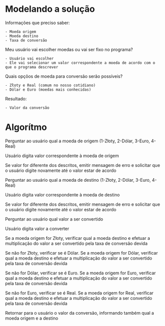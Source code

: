 # Modelando a  solução

  Informações que preciso saber:
  
    - Moeda origem
    - Moeda destino
    - Taxa de conversão
    
  Meu usuário vai escolher moedas ou vai ser fixo no programa?
  
    - Usuário vai escolher
    - Ele vai selecionar um valor correspondente a moeda de acordo com o que o programa descrever
  
  Quais opçõos de moeda para conversão serão possíveis?
  
    - Złoty e Real (comum no nosso cotidiano)
    - Dólar e Euro (moedas mais conhecidas)
  
  Resultado:
  
    - Valor da conversão
   
  

# Algorítmo

Perguntar ao usuário qual a moeda de origem (1-Złoty, 2-Dólar, 3-Euro, 4-Real)

Usuário digita valor correspondente à moeda de origem

Se valor for diferente dos descritos, emitir mensagem de erro e solicitar que o usuário digite novamente até o valor estar de acordo

Perguntar ao usuário qual a moeda de destino (1-Złoty, 2-Dólar, 3-Euro, 4-Real)

Usuário digita valor correspondente à moeda de destino

Se valor for diferente dos descritos, emitir mensagem de erro e solicitar que o usuário digite novamente até o valor estar de acordo

Perguntar ao usuário qual valor a ser convertido

Usuário digita valor a converter

Se a moeda origem for Złoty, verificar qual a moeda destino e efetuar a multiplicação do valor a ser convertido pela taxa de conversão devida

Se não for Złoty, verificar se é Dólar. Se a moeda origem for Dólar, verificar qual a moeda destino e efetuar a multiplicação do valor a ser convertido pela taxa de conversão devida

Se não for Dólar, verificar se é Euro. Se a moeda origem for Euro, verificar qual a moeda destino e efetuar a multiplicação do valor a ser convertido pela taxa de conversão devida

Se não for Euro, verificar se é Real. Se a moeda origem for Real, verificar qual a moeda destino e efetuar a multiplicação do valor a ser convertido pela taxa de conversão devida

Retornar para o usuário o valor da conversão, informando também qual a moeda origem e a destino
